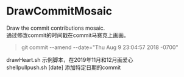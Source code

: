 # DrawCommitMosaic
  
Draw the commit contributions mosaic.  
通过修改commit的时间戳在commit马赛克上画画。  
> git commit --amend --date="Thu Aug 9 23:04:57 2018 -0700"  

drawHeart.sh 示例脚本，在2019年11月和12月画爱心  
shellpullpush.sh [date]  添加特定日期的commit


